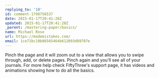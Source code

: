 ```yaml
---
replying_to: '10'
id: comment-1798756537
date: 2015-01-17T20:41:28Z
updated: 2015-01-17T20:41:28Z
_parent: /mastering-paper/basics/
name: Michael Rose
url: https://mademistakes.com/
email: 1ce71bc10b86565464b612093d89707e
---
```


Pinch the page and it will zoom out to a view that allows you to swipe through,
add, or delete pages. Pinch again and you'll see all of your journals. For more
help check FiftyThree's support page, it has videos and animations showing how
to do all the basics.
